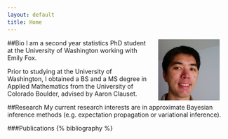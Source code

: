 ```yaml
---
layout: default
title: Home
---
```


##Bio
<img src="images/christopher_aicher.png" alt="Christopher Aicher" align="right" style="height:140px; width:140px; margin:0px 20px">
I am a second year statistics PhD student at the University of Washington working with Emily Fox.

Prior to studying at the University of Washington, I obtained a BS and a MS degree in Applied Mathematics from the University of Colorado Boulder, advised by Aaron Clauset.

##Research
My current research interests are in approximate Bayesian inference methods (e.g. expectation propagation or variational inference).

###Publications
{% bibliography %}
